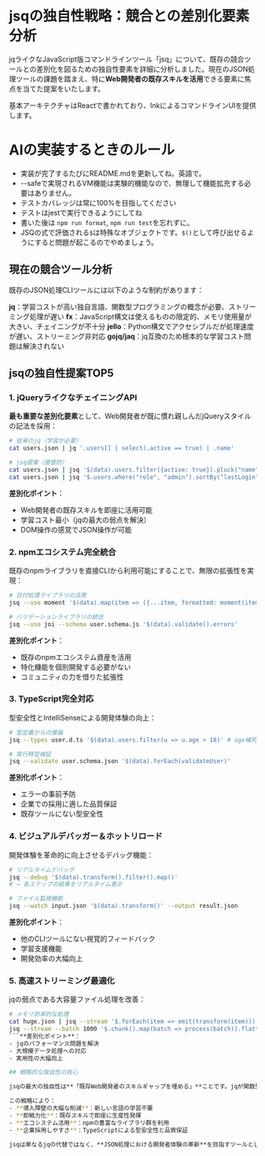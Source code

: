# jsqの独自性戦略：競合との差別化要素分析

jqライクなJavaScript版コマンドラインツール「jsq」について、既存の競合ツールとの差別化を図るための独自性要素を詳細に分析しました。現在のJSON処理ツールの課題を踏まえ、特に**Web開発者の既存スキルを活用**できる要素に焦点を当てた提案をいたします。

基本アーキテクチャはReactで書かれており、InkによるコマンドラインUIを提供します。

# AIの実装するときのルール

- 実装が完了するたびにREADME.mdを更新してね。英語で。
- --safeで実現されるVM機能は実験的機能なので、無理して機能拡充する必要はありません。
- テストカバレッジは常に100%を目指してください
- テストはjestで実行できるようにしてね
- 書いた後は `npm run format`, `npm run test`を忘れずに。
- JSQの式で評価される`$`は特殊なオブジェクトです。`$()`として呼び出せるようにすると問題が起こるのでやめましょう。

## 現在の競合ツール分析

既存のJSON処理CLIツールには以下のような制約があります：

**jq**：学習コストが高い独自言語、関数型プログラミングの概念が必要、ストリーミング処理が遅い
**fx**：JavaScript構文は使えるものの限定的、メモリ使用量が大きい、チェイニングが不十分
**jello**：Python構文でアクセシブルだが処理速度が遅い、ストリーミング非対応
**gojq/jaq**：jq互換のため根本的な学習コスト問題は解決されない
## jsqの独自性提案TOP5

### 1. jQueryライクなチェイニングAPI

**最も重要な差別化要素**として、Web開発者が既に慣れ親しんだjQueryスタイルの記法を採用：

```bash
# 従来のjq（学習が必要）
cat users.json | jq '.users[] | select(.active == true) | .name'

# jsq提案（直感的）
cat users.json | jsq '$(data).users.filter({active: true}).pluck("name")'
cat users.json | jsq '$.users.where("role", "admin").sortBy("lastLogin").take(5)'
```

**差別化ポイント**：
- Web開発者の既存スキルを即座に活用可能
- 学習コスト最小（jqの最大の弱点を解決）
- DOM操作の感覚でJSON操作が可能

### 2. npmエコシステム完全統合

既存のnpmライブラリを直接CLIから利用可能にすることで、無限の拡張性を実現：

```bash
# 日付処理ライブラリの活用
jsq --use moment '$(data).map(item => ({...item, formatted: moment(item.date).format("YYYY-MM-DD")}))'

# バリデーションライブラリの統合
jsq --use joi --schema user.schema.js '$(data).validate().errors'
```

**差別化ポイント**：
- 既存のnpmエコシステム資産を活用
- 特化機能を個別開発する必要がない
- コミュニティの力を借りた拡張性

### 3. TypeScript完全対応

型安全性とIntelliSenseによる開発体験の向上：

```bash
# 型定義からの推論
jsq --types user.d.ts '$(data).users.filter(u => u.age > 18)' # age補完される

# 実行時型検証
jsq --validate user.schema.json '$(data).forEach(validateUser)'
```

**差別化ポイント**：
- エラーの事前予防
- 企業での採用に適した品質保証
- 既存ツールにない型安全性

### 4. ビジュアルデバッガー＆ホットリロード

開発体験を革命的に向上させるデバッグ機能：

```bash
# リアルタイムデバッグ
jsq --debug '$(data).transform().filter().map()'
# → 各ステップの結果をリアルタイム表示

# ファイル監視機能
jsq --watch input.json '$(data).transform()' --output result.json
```

**差別化ポイント**：
- 他のCLIツールにない視覚的フィードバック
- 学習支援機能
- 開発効率の大幅向上

### 5. 高速ストリーミング最適化

jqの弱点である大容量ファイル処理を改善：

```bash
# メモリ効率的な処理
cat huge.json | jsq --stream '$.forEach(item => emit(transform(item)))'
jsq --stream --batch 1000 '$.chunk().map(batch => process(batch)).flatten()'
```**差別化ポイント**：
- jqのパフォーマンス問題を解決
- 大規模データ処理への対応
- 実用性の大幅向上

## 戦略的な独自性の核心

jsqの最大の独自性は**「既存Web開発者のスキルギャップを埋める」**ことです。jqが関数型プログラミングの学習を強要する一方で、jsqはjQuery、Lodash、TypeScriptなど、既に多くの開発者が習得済みの技術スタックを活用します。

この戦略により：
- **導入障壁の大幅な削減**：新しい言語の学習不要
- **即戦力化**：既存スキルで即座に生産性発揮
- **エコシステム活用**：npmの豊富なライブラリ群を利用
- **企業採用しやすさ**：TypeScriptによる型安全性と品質保証

jsqは単なるjqの代替ではなく、**JSON処理における開発者体験の革新**を目指すツールとして、明確な独自性を打ち出せる可能性が高いと判断します。

